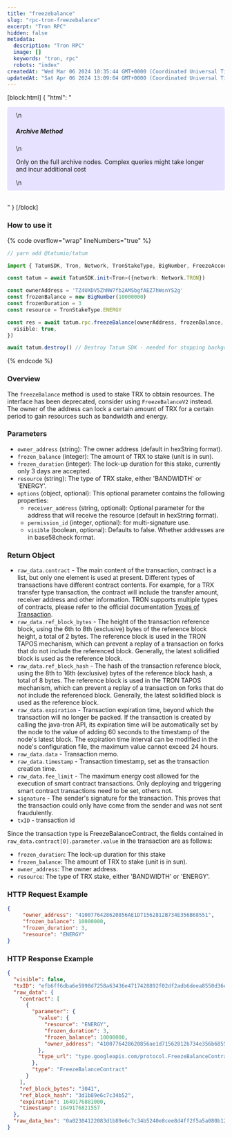 ```yaml
---
title: "freezebalance"
slug: "rpc-tron-freezebalance"
excerpt: "Tron RPC"
hidden: false
metadata: 
  description: "Tron RPC"
  image: []
  keywords: "tron, rpc"
  robots: "index"
createdAt: "Wed Mar 06 2024 10:35:44 GMT+0000 (Coordinated Universal Time)"
updatedAt: "Sat Apr 06 2024 13:09:04 GMT+0000 (Coordinated Universal Time)"
---
```

[block:html]
{
  "html": "<div style="padding: 10px 20px; border-radius: 5px; background-color: #e6e2ff; margin: 0 0 30px 0;">\n  <h5>Archive Method</h5>\n  <p>Only on the full archive nodes. Complex queries might take longer and incur additional cost</p>\n</div>"
}
[/block]


### How to use it

{% code overflow="wrap" lineNumbers="true" %}

```typescript
// yarn add @tatumio/tatum

import { TatumSDK, Tron, Network, TronStakeType, BigNumber, FreezeAccountOptions } from '@tatumio/tatum'

const tatum = await TatumSDK.init<Tron>({network: Network.TRON})

const ownerAddress = 'TZ4UXDV5ZhNW7fb2AMSbgfAEZ7hWsnYS2g'
const frozenBalance = new BigNumber(10000000)
const frozenDuration = 3
const resource = TronStakeType.ENERGY

const res = await tatum.rpc.freezeBalance(ownerAddress, frozenBalance, frozenDuration, resource, {
  visible: true,
})

await tatum.destroy() // Destroy Tatum SDK - needed for stopping background jobs
```

{% endcode %}

### Overview

The `freezeBalance` method is used to stake TRX to obtain resources. The interface has been deprecated, consider using `FreezeBalanceV2` instead. The owner of the address can lock a certain amount of TRX for a certain period to gain resources such as bandwidth and energy.

### Parameters

- `owner_address` (string): The owner address (default in hexString format).
- `frozen_balance` (integer): The amount of TRX to stake (unit is in sun).
- `frozen_duration` (integer): The lock-up duration for this stake, currently only 3 days are accepted.
- `resource` (string): The type of TRX stake, either 'BANDWIDTH' or 'ENERGY'.
- `options` (object, optional): This optional parameter contains the following properties:
  - `receiver_address` (string, optional): Optional parameter for the address that will receive the resource (default in hexString format).
  - `permission_id` (integer, optional): for multi-signature use.
  - `visible` (boolean, optional): Defaults to false. Whether addresses are in base58check format.

### Return Object

- `raw_data.contract` - The main content of the transaction, contract is a list, but only one element is used at present. Different types of transactions have different contract contents. For example, for a TRX transfer type transaction, the contract will include the transfer amount, receiver address and other information. TRON supports multiple types of contracts, please refer to the official documentation [Types of Transaction](https://developers.tron.network/docs/tron-protocol-transaction#types-of-transaction).
- `raw_data.ref_block_bytes` - The height of the transaction reference block, using the 6th to 8th (exclusive) bytes of the reference block height, a total of 2 bytes. The reference block is used in the TRON TAPOS mechanism, which can prevent a replay of a transaction on forks that do not include the referenced block. Generally, the latest solidified block is used as the reference block.
- `raw_data.ref_block_hash` - The hash of the transaction reference block, using the 8th to 16th (exclusive) bytes of the reference block hash, a total of 8 bytes. The reference block is used in the TRON TAPOS mechanism, which can prevent a replay of a transaction on forks that do not include the referenced block. Generally, the latest solidified block is used as the reference block.
- `raw_data.expiration` - Transaction expiration time, beyond which the transaction will no longer be packed. If the transaction is created by calling the java-tron API, its expiration time will be automatically set by the node to the value of adding 60 seconds to the timestamp of the node's latest block. The expiration time interval can be modified in the node's configuration file, the maximum value cannot exceed 24 hours.
- `raw_data.data` - Transaction memo.
- `raw_data.timestamp` - Transaction timestamp, set as the transaction creation time.
- `raw_data.fee_limit` - The maximum energy cost allowed for the execution of smart contract transactions. Only deploying and triggering smart contract transactions need to be set, others not.
- `signature` - The sender's signature for the transaction. This proves that the transaction could only have come from the sender and was not sent fraudulently.
- `txID` - transaction id

Since the transaction type is FreezeBalanceContract, the fields contained in `raw_data.contract[0].parameter.value` in the transaction are as follows:

- `frozen_duration`: The lock-up duration for this stake
- `frozen_balance`: The amount of TRX to stake (unit is in sun).
- `owner_address`: The owner address.
- `resource`: The type of TRX stake, either 'BANDWIDTH' or 'ENERGY'.

### HTTP Request Example

```json
{
     "owner_address": "4100776428620856AE1D71562812B734E356B68551",
     "frozen_balance": 10000000,
     "frozen_duration": 3,
     "resource": "ENERGY"
}
```

### HTTP Response Example

```json
{
  "visible": false,
  "txID": "efb6ff6dba6e5998d7258a63436e4717428892f02df2adb6deea8550d36e5e34",
  "raw_data": {
    "contract": [
      {
        "parameter": {
          "value": {
            "resource": "ENERGY",
            "frozen_duration": 3,
            "frozen_balance": 10000000,
            "owner_address": "4100776428620856ae1d71562812b734e356b68551"
          },
          "type_url": "type.googleapis.com/protocol.FreezeBalanceContract"
        },
        "type": "FreezeBalanceContract"
      }
    ],
    "ref_block_bytes": "3041",
    "ref_block_hash": "3d1b89e6c7c34b52",
    "expiration": 1649176881000,
    "timestamp": 1649176821557
  },
  "raw_data_hex": "0a02304122083d1b89e6c7c34b5240e8cee8d4ff2f5a5a080b12560a32747970652e676f6f676c65617069732e636f6d2f70726f746f636f6c2e467265657a6542616c616e6365436f6e747261637412200a154100776428620856ae1d71562812b734e356b685511080ade2041803500170b5fee4d4ff2f"
}
```

